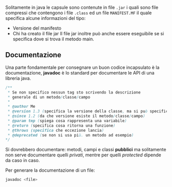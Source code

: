 Solitamente in java le capsule sono contenute in file `.jar` i quali sono file compressi che contengono i file `.class` ed un file `MANIFEST.MF` il quale specifica alcune informazioni del tipo:
- Versione del manifesto
- Chi ha creato il file jar
Il file jar inoltre può anche essere eseguibile se si specifica dove si trova il metodo main.
## Documentazione
Una parte fondamentale per consegnare un buon codice incapsulato è la documentazione, **javadoc** è lo standard per documentare le API di una libreria java.
```java
/**
 * Se non specifico nessun tag sto scrivendo la descrizione
 * generale di un metodo/classe/campo
 *
 * @author Me
 * @version 1.3 (specifica la versione della classe, ma si può specificare anche nel manifesto)
 * @since 1.2 (da che versione esiste il metodo/classe/campo)
 * @param tmp (spiega cosa rappresenta una variabile)
 * @return (specifica cosa ritorna una funzione)
 * @throws (specifica che eccezione lancia)
 * @deprecated (se non si usa più. un metodo ad esempio)
*/
```

Si dovrebbero documentare: metodi, campi e classi **pubblici** ma solitamente non serve documentare quelli _privati_, mentre per quelli _protected_ dipende da caso in caso.

Per generare la documentazione di un file:
```bash
javadoc <file>
```
